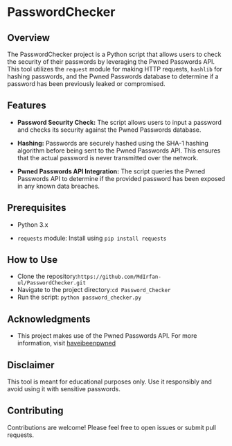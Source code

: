 # PasswordChecker
## Overview
The PasswordChecker project is a Python script that allows users to check the security of their passwords by leveraging the Pwned Passwords API. This tool utilizes the `request` module for making HTTP requests, `hashlib` for hashing passwords, and the Pwned Passwords database to determine if a password has been previously leaked or compromised.
## Features
* **Password Security Check:** The script allows users to input a password and checks its security against the Pwned Passwords database.

* **Hashing:** Passwords are securely hashed using the SHA-1 hashing algorithm before being sent to the Pwned Passwords API. This ensures that the actual password is never transmitted over the network.

* **Pwned Passwords API Integration:** The script queries the Pwned Passwords API to determine if the provided password has been exposed in any known data breaches.
## Prerequisites
* Python 3.x

* `requests` module: Install using `pip install requests`
## How to Use
* Clone the repository:```https://github.com/MdIrfan-ul/PasswordChecker.git```
* Navigate to the project directory:```cd Password_Checker```
* Run the script: ```python password_checker.py```
## Acknowledgments
* This project makes use of the Pwned Passwords API. For more information, visit [haveibeenpwned](https://haveibeenpwned.com/Passwords.)
## Disclaimer
This tool is meant for educational purposes only. Use it responsibly and avoid using it with sensitive passwords.
## Contributing
Contributions are welcome! Please feel free to open issues or submit pull requests.